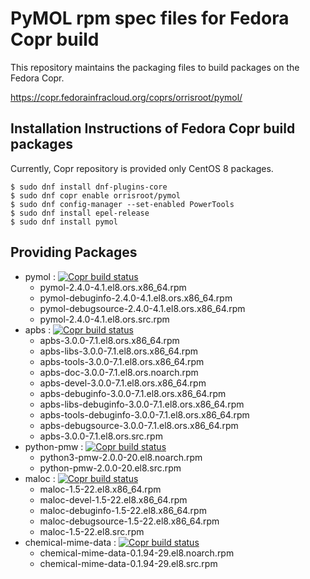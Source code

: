 # PyMOL rpm spec files for Fedora Copr build
This repository maintains the packaging files to build packages on the Fedora Copr.

https://copr.fedorainfracloud.org/coprs/orrisroot/pymol/

## Installation Instructions of Fedora Copr build packages
Currently, Copr repository is provided only CentOS 8 packages.
```
$ sudo dnf install dnf-plugins-core
$ sudo dnf copr enable orrisroot/pymol
$ sudo dnf config-manager --set-enabled PowerTools
$ sudo dnf install epel-release
$ sudo dnf install pymol
```

## Providing Packages
* pymol : [![Copr build status](https://copr.fedorainfracloud.org/coprs/orrisroot/pymol/package/pymol/status_image/last_build.png)](https://copr.fedorainfracloud.org/coprs/orrisroot/pymol/package/pymol/)
  * pymol-2.4.0-4.1.el8.ors.x86_64.rpm
  * pymol-debuginfo-2.4.0-4.1.el8.ors.x86_64.rpm
  * pymol-debugsource-2.4.0-4.1.el8.ors.x86_64.rpm
  * pymol-2.4.0-4.1.el8.ors.src.rpm
* apbs : [![Copr build status](https://copr.fedorainfracloud.org/coprs/orrisroot/pymol/package/apbs/status_image/last_build.png)](https://copr.fedorainfracloud.org/coprs/orrisroot/pymol/package/apbs/)
  * apbs-3.0.0-7.1.el8.ors.x86_64.rpm
  * apbs-libs-3.0.0-7.1.el8.ors.x86_64.rpm
  * apbs-tools-3.0.0-7.1.el8.ors.x86_64.rpm
  * apbs-doc-3.0.0-7.1.el8.ors.noarch.rpm
  * apbs-devel-3.0.0-7.1.el8.ors.x86_64.rpm
  * apbs-debuginfo-3.0.0-7.1.el8.ors.x86_64.rpm
  * apbs-libs-debuginfo-3.0.0-7.1.el8.ors.x86_64.rpm
  * apbs-tools-debuginfo-3.0.0-7.1.el8.ors.x86_64.rpm
  * apbs-debugsource-3.0.0-7.1.el8.ors.x86_64.rpm
  * apbs-3.0.0-7.1.el8.ors.src.rpm
* python-pmw : [![Copr build status](https://copr.fedorainfracloud.org/coprs/orrisroot/pymol/package/python-pmw/status_image/last_build.png)](https://copr.fedorainfracloud.org/coprs/orrisroot/pymol/package/python-pmw/)
  * python3-pmw-2.0.0-20.el8.noarch.rpm
  * python-pmw-2.0.0-20.el8.src.rpm
* maloc : [![Copr build status](https://copr.fedorainfracloud.org/coprs/orrisroot/pymol/package/maloc/status_image/last_build.png)](https://copr.fedorainfracloud.org/coprs/orrisroot/pymol/package/maloc/)
  * maloc-1.5-22.el8.x86_64.rpm
  * maloc-devel-1.5-22.el8.x86_64.rpm
  * maloc-debuginfo-1.5-22.el8.x86_64.rpm
  * maloc-debugsource-1.5-22.el8.x86_64.rpm
  * maloc-1.5-22.el8.src.rpm
* chemical-mime-data : [![Copr build status](https://copr.fedorainfracloud.org/coprs/orrisroot/pymol/package/chemical-mime-data/status_image/last_build.png)](https://copr.fedorainfracloud.org/coprs/orrisroot/pymol/package/chemical-mime-data/)
  * chemical-mime-data-0.1.94-29.el8.noarch.rpm
  * chemical-mime-data-0.1.94-29.el8.src.rpm

